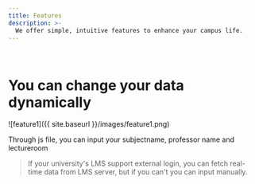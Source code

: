```yaml
---
title: Features
description: >-
  We offer simple, intuitive features to enhance your campus life.
---
```


<br>

# You can change your data dynamically

![feature1]({{ site.baseurl }}/images/feature1.png)

  Through js file, you can input your subjectname, professor name and lectureroom

  >If your university's LMS support external login, you can fetch real-time data from LMS server, but if you can't you can input manually.